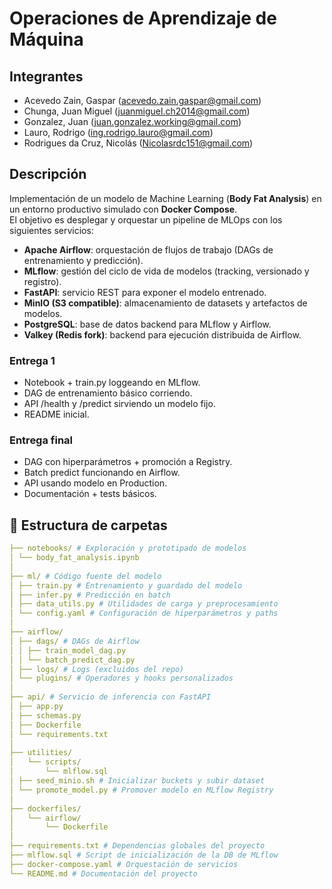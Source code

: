 # Operaciones de Aprendizaje de Máquina

## Integrantes

- Acevedo Zain, Gaspar (acevedo.zain.gaspar@gmail.com)
- Chunga, Juan Miguel (juanmiguel.ch2014@gmail.com)
- Gonzalez, Juan (juan.gonzalez.working@gmail.com)
- Lauro, Rodrigo (ing.rodrigo.lauro@gmail.com)
- Rodrigues da Cruz, Nicolás (Nicolasrdc151@gmail.com)

## Descripción

Implementación de un modelo de Machine Learning (**Body Fat Analysis**) en un entorno productivo simulado con **Docker Compose**.  
El objetivo es desplegar y orquestar un pipeline de MLOps con los siguientes servicios:

- **Apache Airflow**: orquestación de flujos de trabajo (DAGs de entrenamiento y predicción).
- **MLflow**: gestión del ciclo de vida de modelos (tracking, versionado y registro).
- **FastAPI**: servicio REST para exponer el modelo entrenado.
- **MinIO (S3 compatible)**: almacenamiento de datasets y artefactos de modelos.
- **PostgreSQL**: base de datos backend para MLflow y Airflow.
- **Valkey (Redis fork)**: backend para ejecución distribuida de Airflow.

### Entrega 1

- Notebook + train.py loggeando en MLflow.
- DAG de entrenamiento básico corriendo.
- API /health y /predict sirviendo un modelo fijo.
- README inicial.

### Entrega final

- DAG con hiperparámetros + promoción a Registry.
- Batch predict funcionando en Airflow.
- API usando modelo en Production.
- Documentación + tests básicos.

## 📂 Estructura de carpetas

```YAML
├── notebooks/ # Exploración y prototipado de modelos
│ └── body_fat_analysis.ipynb
│
├── ml/ # Código fuente del modelo
│ ├── train.py # Entrenamiento y guardado del modelo
│ ├── infer.py # Predicción en batch
│ ├── data_utils.py # Utilidades de carga y preprocesamiento
│ └── config.yaml # Configuración de hiperparámetros y paths
│
├── airflow/
│ ├── dags/ # DAGs de Airflow
│ │ ├── train_model_dag.py
│ │ └── batch_predict_dag.py
│ ├── logs/ # Logs (excluidos del repo)
│ └── plugins/ # Operadores y hooks personalizados
│
├── api/ # Servicio de inferencia con FastAPI
│ ├── app.py
│ ├── schemas.py
│ ├── Dockerfile
│ └── requirements.txt
│
├── utilities/
│   └── scripts/
│       └── mlflow.sql
│ ├── seed_minio.sh # Inicializar buckets y subir dataset
│ └── promote_model.py # Promover modelo en MLflow Registry
│
├── dockerfiles/
│   └── airflow/
│       └── Dockerfile
│
├── requirements.txt # Dependencias globales del proyecto
├── mlflow.sql # Script de inicialización de la DB de MLflow
├── docker-compose.yaml # Orquestación de servicios
└── README.md # Documentación del proyecto
```
